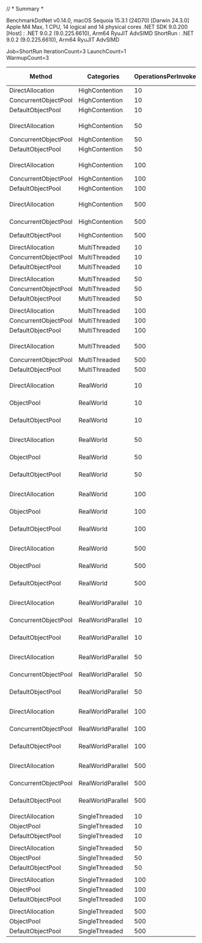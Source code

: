 // * Summary *

BenchmarkDotNet v0.14.0, macOS Sequoia 15.3.1 (24D70) [Darwin 24.3.0]
Apple M4 Max, 1 CPU, 14 logical and 14 physical cores
.NET SDK 9.0.200
[Host]   : .NET 9.0.2 (9.0.225.6610), Arm64 RyuJIT AdvSIMD
ShortRun : .NET 9.0.2 (9.0.225.6610), Arm64 RyuJIT AdvSIMD

Job=ShortRun  IterationCount=3  LaunchCount=1  
WarmupCount=3

| Method               | Categories        | OperationsPerInvoke | Mean                | Error              | StdDev            | Ratio | RatioSD | Gen0      | Gen1    | Allocated  | Alloc Ratio |
|--------------------- |------------------ |-------------------- |--------------------:|-------------------:|------------------:|------:|--------:|----------:|--------:|-----------:|------------:|
| DirectAllocation     | HighContention    | 10                  |        25,557.19 ns |      27,911.635 ns |      1,529.931 ns |  1.00 |    0.07 |   30.1514 |  0.3662 |   239123 B |        1.00 |
| ConcurrentObjectPool | HighContention    | 10                  |         8,332.22 ns |       3,569.088 ns |        195.634 ns |  0.33 |    0.02 |    1.0986 |  0.0153 |     8846 B |        0.04 |
| DefaultObjectPool    | HighContention    | 10                  |         7,271.70 ns |       4,915.154 ns |        269.416 ns |  0.29 |    0.02 |    0.4120 |       - |     3458 B |        0.01 |
|                      |                   |                     |                     |                    |                   |       |         |           |         |            |             |
| DirectAllocation     | HighContention    | 50                  |       120,690.47 ns |       8,302.439 ns |        455.085 ns |  1.00 |    0.00 |  148.1934 |  2.1973 |  1180520 B |       1.000 |
| ConcurrentObjectPool | HighContention    | 50                  |        54,692.66 ns |      19,302.416 ns |      1,058.031 ns |  0.45 |    0.01 |   17.7002 |  0.3662 |   138045 B |       0.117 |
| DefaultObjectPool    | HighContention    | 50                  |       125,306.14 ns |      11,731.518 ns |        643.044 ns |  1.04 |    0.01 |    0.4883 |       - |     4705 B |       0.004 |
|                      |                   |                     |                     |                    |                   |       |         |           |         |            |             |
| DirectAllocation     | HighContention    | 100                 |       233,713.00 ns |      27,332.926 ns |      1,498.210 ns |  1.00 |    0.01 |  294.6777 |  4.1504 |  2356471 B |       1.000 |
| ConcurrentObjectPool | HighContention    | 100                 |       121,189.02 ns |       9,497.101 ns |        520.568 ns |  0.52 |    0.00 |   50.1709 |  1.0986 |   397165 B |       0.169 |
| DefaultObjectPool    | HighContention    | 100                 |       298,517.05 ns |      30,865.202 ns |      1,691.826 ns |  1.28 |    0.01 |    0.4883 |       - |     4971 B |       0.002 |
|                      |                   |                     |                     |                    |                   |       |         |           |         |            |             |
| DirectAllocation     | HighContention    | 500                 |     1,192,664.36 ns |     219,710.905 ns |     12,043.096 ns |  1.00 |    0.01 | 1470.7031 | 15.6250 | 11764809 B |       1.000 |
| ConcurrentObjectPool | HighContention    | 500                 |     1,349,392.52 ns |     386,960.396 ns |     21,210.605 ns |  1.13 |    0.02 |  480.4688 | 11.7188 |  3836691 B |       0.326 |
| DefaultObjectPool    | HighContention    | 500                 |     1,590,655.14 ns |     437,021.364 ns |     23,954.616 ns |  1.33 |    0.02 |         - |       - |     5083 B |       0.000 |
|                      |                   |                     |                     |                    |                   |       |         |           |         |            |             |
| DirectAllocation     | MultiThreaded     | 10                  |         7,689.67 ns |       3,881.766 ns |        212.773 ns |  1.00 |    0.03 |   12.0087 |  0.1068 |    96708 B |        1.00 |
| ConcurrentObjectPool | MultiThreaded     | 10                  |         2,709.44 ns |       2,549.009 ns |        139.720 ns |  0.35 |    0.02 |    0.2823 |       - |     2348 B |        0.02 |
| DefaultObjectPool    | MultiThreaded     | 10                  |         2,176.27 ns |         193.784 ns |         10.622 ns |  0.28 |    0.01 |    0.2747 |       - |     2289 B |        0.02 |
|                      |                   |                     |                     |                    |                   |       |         |           |         |            |             |
| DirectAllocation     | MultiThreaded     | 50                  |        40,452.74 ns |       2,967.426 ns |        162.655 ns |  1.00 |    0.00 |   59.3262 |  0.6104 |   473601 B |       1.000 |
| ConcurrentObjectPool | MultiThreaded     | 50                  |         7,718.64 ns |       5,498.991 ns |        301.418 ns |  0.19 |    0.01 |    1.6632 |  0.0229 |    13145 B |       0.028 |
| DefaultObjectPool    | MultiThreaded     | 50                  |        11,263.58 ns |       1,145.912 ns |         62.811 ns |  0.28 |    0.00 |    0.3357 |       - |     2811 B |       0.006 |
|                      |                   |                     |                     |                    |                   |       |         |           |         |            |             |
| DirectAllocation     | MultiThreaded     | 100                 |        78,333.34 ns |      10,307.186 ns |        564.972 ns |  1.00 |    0.01 |  117.6758 |  1.2207 |   944102 B |       1.000 |
| ConcurrentObjectPool | MultiThreaded     | 100                 |        18,087.63 ns |       6,891.267 ns |        377.734 ns |  0.23 |    0.00 |    4.4861 |  0.0610 |    35079 B |       0.037 |
| DefaultObjectPool    | MultiThreaded     | 100                 |        42,302.66 ns |      13,388.310 ns |        733.858 ns |  0.54 |    0.01 |    0.3662 |       - |     3171 B |       0.003 |
|                      |                   |                     |                     |                    |                   |       |         |           |         |            |             |
| DirectAllocation     | MultiThreaded     | 500                 |       371,437.27 ns |      93,791.837 ns |      5,141.047 ns |  1.00 |    0.02 |  588.3789 |  6.8359 |  4707432 B |       1.000 |
| ConcurrentObjectPool | MultiThreaded     | 500                 |       219,910.53 ns |      13,113.531 ns |        718.797 ns |  0.59 |    0.01 |  112.0605 |  1.7090 |   894730 B |       0.190 |
| DefaultObjectPool    | MultiThreaded     | 500                 |       387,976.89 ns |      16,253.625 ns |        890.916 ns |  1.04 |    0.01 |         - |       - |     3495 B |       0.001 |
|                      |                   |                     |                     |                    |                   |       |         |           |         |            |             |
| DirectAllocation     | RealWorld         | 10                  |    32,558,515.62 ns |   6,733,852.298 ns |    369,105.168 ns |  1.00 |    0.01 |         - |       - |    11806 B |       1.000 |
| ObjectPool           | RealWorld         | 10                  |    32,795,471.79 ns |  16,450,366.522 ns |    901,700.102 ns |  1.01 |    0.03 |         - |       - |       28 B |       0.002 |
| DefaultObjectPool    | RealWorld         | 10                  |    32,585,486.96 ns |  11,013,228.665 ns |    603,672.228 ns |  1.00 |    0.02 |         - |       - |       46 B |       0.004 |
|                      |                   |                     |                     |                    |                   |       |         |           |         |            |             |
| DirectAllocation     | RealWorld         | 50                  |   160,045,902.75 ns |   8,086,786.850 ns |    443,264.077 ns |  1.00 |    0.00 |         - |       - |    58984 B |       1.000 |
| ObjectPool           | RealWorld         | 50                  |   161,670,298.50 ns |  23,333,159.798 ns |  1,278,969.228 ns |  1.01 |    0.01 |         - |       - |      184 B |       0.003 |
| DefaultObjectPool    | RealWorld         | 50                  |   163,087,333.33 ns |  40,384,871.488 ns |  2,213,631.088 ns |  1.02 |    0.01 |         - |       - |      184 B |       0.003 |
|                      |                   |                     |                     |                    |                   |       |         |           |         |            |             |
| DirectAllocation     | RealWorld         | 100                 |   323,327,757.17 ns |  27,967,014.468 ns |  1,532,966.440 ns |  1.00 |    0.01 |         - |       - |   117968 B |       1.000 |
| ObjectPool           | RealWorld         | 100                 |   322,763,687.33 ns |  64,355,613.182 ns |  3,527,548.331 ns |  1.00 |    0.01 |         - |       - |      368 B |       0.003 |
| DefaultObjectPool    | RealWorld         | 100                 |   322,310,173.83 ns |  45,979,567.846 ns |  2,520,295.275 ns |  1.00 |    0.01 |         - |       - |      200 B |       0.002 |
|                      |                   |                     |                     |                    |                   |       |         |           |         |            |             |
| DirectAllocation     | RealWorld         | 500                 | 1,627,479,375.33 ns |  84,474,816.983 ns |  4,630,349.785 ns |  1.00 |    0.00 |         - |       - |   588736 B |       1.000 |
| ObjectPool           | RealWorld         | 500                 | 1,626,226,291.67 ns | 207,572,774.353 ns | 11,377,764.231 ns |  1.00 |    0.01 |         - |       - |      736 B |       0.001 |
| DefaultObjectPool    | RealWorld         | 500                 | 1,633,075,319.00 ns | 204,077,622.557 ns | 11,186,183.167 ns |  1.00 |    0.01 |         - |       - |      736 B |       0.001 |
|                      |                   |                     |                     |                    |                   |       |         |           |         |            |             |
| DirectAllocation     | RealWorldParallel | 10                  |    32,594,273.44 ns |   3,675,556.780 ns |    201,469.671 ns |  1.00 |    0.01 |         - |       - |    97632 B |        1.00 |
| ConcurrentObjectPool | RealWorldParallel | 10                  |    32,338,241.33 ns |   1,279,076.776 ns |     70,110.514 ns |  0.99 |    0.01 |         - |       - |     3540 B |        0.04 |
| DefaultObjectPool    | RealWorldParallel | 10                  |    32,890,080.73 ns |   3,530,833.335 ns |    193,536.890 ns |  1.01 |    0.01 |         - |       - |     3536 B |        0.04 |
|                      |                   |                     |                     |                    |                   |       |         |           |         |            |             |
| DirectAllocation     | RealWorldParallel | 50                  |   161,387,374.92 ns |  13,073,458.245 ns |    716,600.364 ns |  1.00 |    0.01 |         - |       - |   474216 B |       1.000 |
| ConcurrentObjectPool | RealWorldParallel | 50                  |   162,980,073.00 ns |  18,532,913.636 ns |  1,015,851.537 ns |  1.01 |    0.01 |         - |       - |     3480 B |       0.007 |
| DefaultObjectPool    | RealWorldParallel | 50                  |   162,360,982.75 ns |  14,422,459.158 ns |    790,543.656 ns |  1.01 |    0.01 |         - |       - |     3768 B |       0.008 |
|                      |                   |                     |                     |                    |                   |       |         |           |         |            |             |
| DirectAllocation     | RealWorldParallel | 100                 |   324,548,652.67 ns |  34,700,258.880 ns |  1,902,038.288 ns |  1.00 |    0.01 |         - |       - |   944872 B |       1.000 |
| ConcurrentObjectPool | RealWorldParallel | 100                 |   323,015,284.83 ns |   6,995,992.576 ns |    383,473.962 ns |  1.00 |    0.01 |         - |       - |     4104 B |       0.004 |
| DefaultObjectPool    | RealWorldParallel | 100                 |   321,360,298.67 ns |  33,554,001.251 ns |  1,839,208.039 ns |  0.99 |    0.01 |         - |       - |     4200 B |       0.004 |
|                      |                   |                     |                     |                    |                   |       |         |           |         |            |             |
| DirectAllocation     | RealWorldParallel | 500                 | 1,628,327,527.67 ns | 305,227,388.226 ns | 16,730,543.160 ns |  1.00 |    0.01 |         - |       - |  4708904 B |       1.000 |
| ConcurrentObjectPool | RealWorldParallel | 500                 | 1,610,366,861.33 ns | 164,091,720.941 ns |  8,994,420.964 ns |  0.99 |    0.01 |         - |       - |     4904 B |       0.001 |
| DefaultObjectPool    | RealWorldParallel | 500                 | 1,610,091,777.33 ns |  49,564,243.949 ns |  2,716,783.469 ns |  0.99 |    0.01 |         - |       - |     3944 B |       0.001 |
|                      |                   |                     |                     |                    |                   |       |         |           |         |            |             |
| DirectAllocation     | SingleThreaded    | 10                  |           331.58 ns |          31.588 ns |          1.731 ns |  1.00 |    0.01 |    1.4057 |       - |    11760 B |        1.00 |
| ObjectPool           | SingleThreaded    | 10                  |            29.11 ns |           9.318 ns |          0.511 ns |  0.09 |    0.00 |         - |       - |          - |        0.00 |
| DefaultObjectPool    | SingleThreaded    | 10                  |            38.31 ns |           3.932 ns |          0.216 ns |  0.12 |    0.00 |         - |       - |          - |        0.00 |
|                      |                   |                     |                     |                    |                   |       |         |           |         |            |             |
| DirectAllocation     | SingleThreaded    | 50                  |         1,665.53 ns |         203.177 ns |         11.137 ns |  1.00 |    0.01 |    7.0286 |       - |    58800 B |        1.00 |
| ObjectPool           | SingleThreaded    | 50                  |           144.42 ns |           5.386 ns |          0.295 ns |  0.09 |    0.00 |         - |       - |          - |        0.00 |
| DefaultObjectPool    | SingleThreaded    | 50                  |           209.31 ns |         117.665 ns |          6.450 ns |  0.13 |    0.00 |         - |       - |          - |        0.00 |
|                      |                   |                     |                     |                    |                   |       |         |           |         |            |             |
| DirectAllocation     | SingleThreaded    | 100                 |         3,406.30 ns |         383.113 ns |         21.000 ns |  1.00 |    0.01 |   14.0572 |       - |   117600 B |        1.00 |
| ObjectPool           | SingleThreaded    | 100                 |           252.98 ns |          47.461 ns |          2.601 ns |  0.07 |    0.00 |         - |       - |          - |        0.00 |
| DefaultObjectPool    | SingleThreaded    | 100                 |           382.52 ns |          85.314 ns |          4.676 ns |  0.11 |    0.00 |         - |       - |          - |        0.00 |
|                      |                   |                     |                     |                    |                   |       |         |           |         |            |             |
| DirectAllocation     | SingleThreaded    | 500                 |        18,328.08 ns |         512.780 ns |         28.107 ns |  1.00 |    0.00 |   70.2820 |       - |   588000 B |        1.00 |
| ObjectPool           | SingleThreaded    | 500                 |         1,441.75 ns |          38.048 ns |          2.086 ns |  0.08 |    0.00 |         - |       - |          - |        0.00 |
| DefaultObjectPool    | SingleThreaded    | 500                 |         2,030.64 ns |       2,500.373 ns |        137.054 ns |  0.11 |    0.01 |         - |       - |          - |        0.00 |
